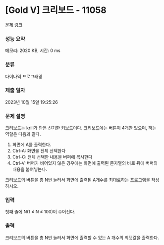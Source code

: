 # [Gold V] 크리보드 - 11058 

[문제 링크](https://www.acmicpc.net/problem/11058) 

### 성능 요약

메모리: 2020 KB, 시간: 0 ms

### 분류

다이나믹 프로그래밍

### 제출 일자

2023년 10월 15일 19:25:26

### 문제 설명

<p>크리보드는 kriii가 만든 신기한 키보드이다. 크리보드에는 버튼이 4개만 있으며, 하는 역할은 다음과 같다.</p>

<ol>
	<li>화면에 A를 출력한다.</li>
	<li>Ctrl-A: 화면을 전체 선택한다</li>
	<li>Ctrl-C: 전체 선택한 내용을 버퍼에 복사한다</li>
	<li>Ctrl-V: 버퍼가 비어있지 않은 경우에는 화면에 출력된 문자열의 바로 뒤에 버퍼의 내용을 붙여넣는다.</li>
</ol>

<p>크리보드의 버튼을 총 N번 눌러서 화면에 출력된 A개수를 최대로하는 프로그램을 작성하시오.</p>

### 입력 

 <p>첫째 줄에 N(1 ≤ N ≤ 100)이 주어진다.</p>

### 출력 

 <p>크리보드의 버튼을 총 N번 눌러서 화면에 출력할 수 있는 A 개수의 최댓값을 출력한다.</p>

